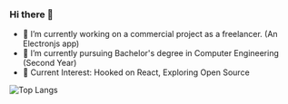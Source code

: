 ### Hi there 👋

- 🔭 I’m currently working on a commercial project as a freelancer. (An Electronjs app)
- 🌱 I’m currently pursuing Bachelor's degree in Computer Engineering (Second Year)
- 📖 Current Interest: Hooked on React, Exploring Open Source

![Top Langs](https://github-readme-stats.vercel.app/api/top-langs/?username=anujjoshi63&layout=compact)
